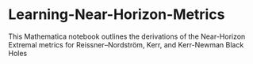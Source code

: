 # Learning-Near-Horizon-Metrics
This Mathematica notebook outlines the derivations of the Near-Horizon Extremal metrics for Reissner–Nordström, Kerr, and Kerr-Newman Black Holes
